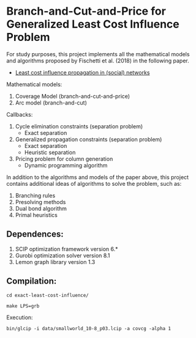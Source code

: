 # Branch-and-Cut-and-Price for Generalized Least Cost Influence Problem
For study purposes, this project implements all the mathematical models and algorithms proposed by Fischetti et al. (2018) in the following paper.

- [Least cost influence propagation in (social) networks](https://link.springer.com/article/10.1007/s10107-018-1288-y)

Mathematical models:
1. Coverage Model (branch-and-cut-and-price)
2. Arc model (branch-and-cut)

Callbacks:
1. Cycle elimination constraints (separation problem)
    - Exact separation
2. Generalized propagation constraints (separation problem)
    - Exact separation
    - Heuristic separation
3. Pricing problem for column generation
    - Dynamic programming algorithm

In addition to the algorithms and models of the paper above, this project contains additional ideas of algorithms to solve the problem, such as:
1. Branching rules
2. Presolving methods
3. Dual bond algorithm
4. Primal heuristics

## Dependences:
1. SCIP optimization framework version 6.*
2. Gurobi optimization solver version 8.1
3. Lemon graph library version 1.3

## Compilation:

`cd exact-least-cost-influence/`

`make LPS=grb`

Execution:

`bin/glcip -i data/smallworld_10-8_p03.lcip -a covcg -alpha 1`

